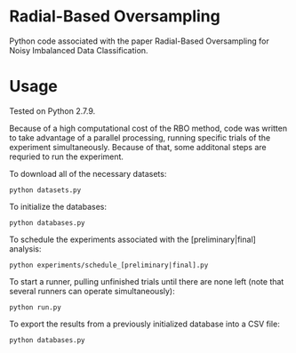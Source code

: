 # Radial-Based Oversampling

Python code associated with the paper Radial-Based Oversampling for Noisy Imbalanced Data Classification.

# Usage

Tested on Python 2.7.9.

Because of a high computational cost of the RBO method, code was written to take advantage of a parallel processing, running specific trials of the experiment simultaneously. Because of that, some additonal steps are requried to run the experiment.

To download all of the necessary datasets:

```python datasets.py```

To initialize the databases:

```python databases.py```

To schedule the experiments associated with the [preliminary|final] analysis:

```python experiments/schedule_[preliminary|final].py```

To start a runner, pulling unfinished trials until there are none left (note that several runners can operate simultaneously):

```python run.py```

To export the results from a previously initialized database into a CSV file:

```python databases.py```
